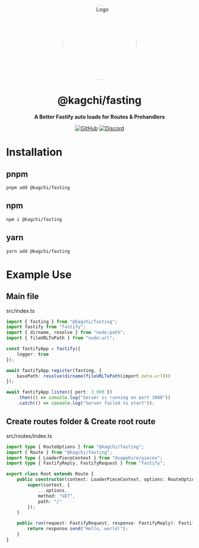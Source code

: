 <div align="center">

<img src="https://i.kagchi.my.id/nezuko.png" alt="Logo" width="200px" height="200px" style="border-radius:50%"/>

# @kagchi/fasting

**A Better Fastify auto loads for Routes & Prehandlers**

[![GitHub](https://img.shields.io/github/license/kagchi/fasting)](https://github.com/kagchi/fasting/blob/main/LICENSE)
[![Discord](https://discordapp.com/api/guilds/785715968608567297/embed.png)](https://kagchi.my.id)

</div>


# Installation

## pnpm
```
pnpm add @kagchi/fasting
```

## npm
```
npm i @kagchi/fasting
```

## yarn
```
yarn add @kagchi/fasting
```

# Example Use

## Main file
src/index.ts
```ts
import { fasting } from "@kagchi/fasting";
import fastify from "fastify";
import { dirname, resolve } from "node:path";
import { fileURLToPath } from "node:url";

const fastifyApp = fastify({
    logger: true
});

await fastifyApp.register(fasting, {
    basePath: resolve(dirname(fileURLToPath(import.meta.url)))
});

await fastifyApp.listen({ port: 3_000 })
    .then(() => console.log("Server is running on port 3000"))
    .catch(() => console.log("Server failed to start"));
```

## Create routes folder & Create root route
src/routes/index.ts
```ts
import type { RouteOptions } from "@kagchi/fasting";
import { Route } from "@kagchi/fasting";
import type { LoaderPieceContext } from "@sapphire/pieces";
import type { FastifyReply, FastifyRequest } from "fastify";

export class Root extends Route {
    public constructor(context: LoaderPieceContext, options: RouteOptions) {
        super(context, {
            ...options,
            method: "GET",
            path: "/"
        });
    }

    public run(request: FastifyRequest, response: FastifyReply): FastifyReply {
        return response.send("Hello, world!");
    }
}

```
